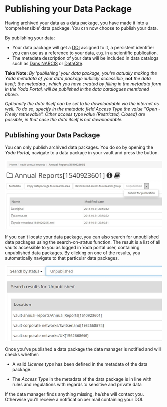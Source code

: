 # Publishing your Data Package
Having archived your data as a data package, you have made it into a ‘comprehensible’ data package. You can now choose to publish your data.

By publishing your data:

- Your data package will get a [DOI](https://www.doi.org/) assigned to it, a persistent identifier you can use as a reference to your data, e.g. in a scientific publication.
- The metadata description of your data will be included in data catalogs such as [Dans NARCIS](https://www.narcis.nl/?Language=nl) or [DataCite](https://search.datacite.org/).

**Take Note:**
*By 'publishing' your data package, you're actually making the Yoda metadata of your data package publicly accessible,* **not** *the data itself; the metadata , which you have created by filling in the metadata form in the Yoda Portal, will be published in the data catalogues mentioned above.*

*Optionally the data itself can be set to be downloadable via the internet as well. To do so, specify in the metadata field Access Type the value "Open - Freely retrievable".  Other access type value (Restricted, Closed) are possible, in that case the data itself is not downloadable.*

## Publishing your Data Package
You can only publish archived data packages. You do so by opening the *Yoda Portal,* navigate to a data package in your vault and press the <Publish> button.

![SubmitforPublications](SubmitforPublications.JPG)

If you can't locate your data package, you can also search for unpublished data packages using the search-on-status function. The result is a list of all vaults accessible to you as logged in Yoda portal user, containing unpublished data packages. By clicking on one of the results, you automatically navigate to that particular data packages.

![Unpublished data packages](Unpublished-Packages.JPG)

Once you’ve published a data package the data manager is notified and will checks whether:

- A valid *License type* has been defined in the metadata of the data package.

- The *Access Type*  in the metadata of the data package is in line with rules and regulations with regards to sensitive and private data

If the data manager finds anything missing, he/she will contact you. Otherwise you'll receive a notification per mail containing your DOI.



